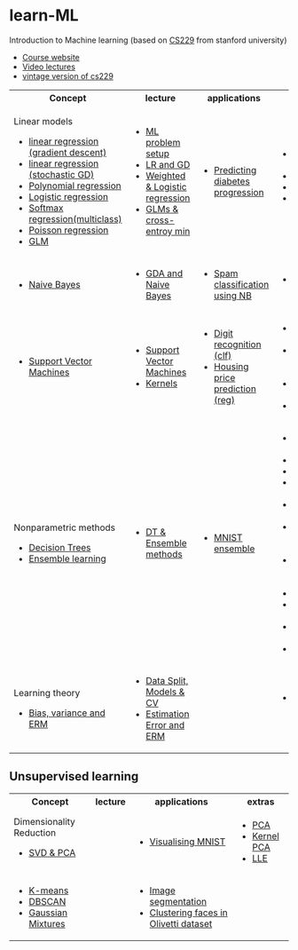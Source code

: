 # learn-ML
Introduction to Machine learning (based on [CS229](https://cs229.stanford.edu/) from stanford university)<br>

<ul>
	<li> <a href="https://cs229.stanford.edu/"> Course website </a> </li>
<li><a href="https://www.youtube.com/playlist?list=PLoROMvodv4rMiGQp3WXShtMGgzqpfVfbU"> Video lectures </a> </li>
<li><a href="https://see.stanford.edu/Course/CS229"> vintage version of cs229 </a>  </li>
</ul>

<table>
<tr>
<th> Concept </th>
<th> lecture </th>
<th> applications</th>
<th> extras </th>
</tr>
<tr>
	
<td> 
	<p> Linear models 
<ul>
	<li> <a href="ordinary_linear_reg_grad_descent.ipynb"> linear regression (gradient descent) </a> </li>
	<li>  <a href="ord_linear_reg_stochastic_GD.ipynb"> linear regression (stochastic GD) </a> </li>
	<li> <a href="Polynomial_regression.ipynb"> Polynomial regression </a> </li>
	<li> <a href="newton_raphson_log_reg.ipynb"> Logistic regression </a> </li>
	<li> <a href="multiclass_classification_softmax.ipynb"> Softmax regression(multiclass) </a> </li>
	<li> <a href="plot_poisson_regression_non_normal_loss.ipynb"> Poisson regression </a> </li>
	<li> <a href="plot_tweedie_regression_insurance_claims.ipynb"> GLM </a>	</li>
    </ul></p>
</td>
<td>
<ul>
<li> <a href="https://www.youtube.com/watch?v=4b4MUYve_U8&list=PLoROMvodv4rMiGQp3WXShtMGgzqpfVfbU&index=2"> ML problem setup </a> </li>
<li> <a href="https://www.youtube.com/watch?v=4b4MUYve_U8&list=PLoROMvodv4rMiGQp3WXShtMGgzqpfVfbU&index=2"> LR and GD </a> </li>
<li> <a href="https://www.youtube.com/watch?v=het9HFqo1TQ&list=PLoROMvodv4rMiGQp3WXShtMGgzqpfVfbU&index=3"> Weighted & Logistic regression </a> </li>
<li> <a href="https://www.youtube.com/watch?v=iZTeva0WSTQ&list=PLoROMvodv4rMiGQp3WXShtMGgzqpfVfbU&index=4"> GLMs & cross-entroy min </a> </li>

</ul>
 </td>
<td> <ul>
	<li> <a href="pred_diabetes_progress.ipynb"> Predicting diabetes progression</a> </li>
	</ul>
</td>
<td>
<ul>
<li> <a href="https://towardsdatascience.com/assumptions-of-linear-regression-fdb71ebeaa8b"> assumptions of LR </a> </li>
<li> <a href="https://dl.acm.org/doi/10.1162/neco.1996.8.7.1341"> No free lunch </a> </li> 
<li> <a href="https://static.googleusercontent.com/media/research.google.com/fr//pubs/archive/35179.pdf"> data effects </a> </li>
<li> <a href="https://papers.ssrn.com/sol3/papers.cfm?abstract_id=3164764"> case study: GLM </a> </li>
 </ul>
 </td>
</tr>
<tr> 
<td>	<ul>
<li> <a href="Naive_bayes.ipynb"> Naive Bayes </a> </li>
</ul>
</td>
<td>
<ul>
<li> <a href="https://www.youtube.com/watch?v=nt63k3bfXS0&list=PLoROMvodv4rMiGQp3WXShtMGgzqpfVfbU&index=5"> GDA and Naive Bayes </a> </li>
</ul>
</td>
<td>
<ul> <li> <a href="spam_classification.ipynb"> Spam classification using NB </a></li> </ul>
</td>
<td>
<ul> <li> <a href="https://mathformachines.com/posts/discriminant-analysis/"> discriminant analysis </a> </li> </ul>
</td>
</tr>
<tr> 
 <td>
   <ul>
 <li> <a href="SVM_classifiers.ipynb">Support Vector Machines </a></li>
   </ul>
 </td>
 <td>
  <ul>
   <li> <a href="https://www.youtube.com/watch?v=lDwow4aOrtg&list=PLoROMvodv4rMiGQp3WXShtMGgzqpfVfbU&index=6"> Support Vector Machines </a> </li>
   <li> <a href="https://www.youtube.com/watch?v=8NYoQiRANpg&list=PLoROMvodv4rMiGQp3WXShtMGgzqpfVfbU&index=7"> Kernels </a> </li>
</ul>
</td>
<td> <ul> <li> <a href="MNIST_svm.ipynb"> Digit recognition (clf) </a> </li>
<li> <a href="Predicting_house_prices.ipynb"> Housing price prediction (reg) </a> </li> </ul>
</td>
<td> <ul> <li> <a href="https://www.microsoft.com/en-us/research/wp-content/uploads/2016/02/tr-98-14.pdf"> SMO algorithm </a> </li>
<li> <a href="https://dl.acm.org/doi/10.1145/1390156.1390208"> Dual coordinate descent </a></li>
<li> <a href="https://proceedings.neurips.cc/paper/2000/file/155fa09596c7e18e50b58eb7e0c6ccb4-Paper.pdf"> Online learning </a> </li>
<li> <a href="https://jmlr.org/papers/volume6/bordes05a/bordes05a.pdf"> Fast Kernels </a> </li>
</ul>
</td>
</tr>
<tr>
<td>  <p> Nonparametric methods
<ul> <li> <a href="decision_trees.ipynb"> Decision Trees </a> </li>
<li> <a href="ensemble.ipynb"> Ensemble learning </a> </li>
 </ul>
 </p></td>
<td> <ul> <li> <a href="https://youtu.be/wr9gUr-eWdA"> DT & Ensemble methods </a> </li> </ul></td>
<td> <ul> <li>  <a href="MNIST_ensemble.ipynb"> MNIST ensemble </a> </li> </ul> </td>
<td> <ul>
<li> <a href="https://www.stat.berkeley.edu/~breiman/bagging.pdf"> Bagging predictors </a> </li>

<li> <a href="https://en.wikipedia.org/wiki/Bootstrap_aggregating"> Bootstrapping </a> </li>
<li> <a href="https://dl.acm.org/doi/10.1023/A:1007563306331"> pasting </a> </li>
<li> <a href="https://link.springer.com/chapter/10.1007/978-3-642-33460-3_28"> random patches </a> </li>
<li> <a href="https://dl.acm.org/doi/10.1109/34.709601"> random subspaces </a> </li>
<li> <a href="https://dl.acm.org/doi/10.5555/844379.844681"> random decision forests </a> </li>
<li> <a href="https://link.springer.com/article/10.1007/s10994-006-6226-1"> extremely randomized trees </a> </li>
<li> <a href="https://www.sciencedirect.com/science/article/pii/S002200009791504X"> boosting </a> </li>
<li> <a href="https://hastie.su.domains/Papers/SII-2-3-A8-Zhu.pdf"> multiclass adaboost </a> </li>
<li> <a href="https://www.jstor.org/stable/2699986"> Gradient boost </a> </li>
<li> <a href="http://www.machine-learning.martinsewell.com/ensembles/stacking/Wolpert1992.pdf"> stacking </a> </li>
 </ul> </td>
 </tr>
<tr>
<td> <p> Learning theory
<ul> <li> <a href="https://cs229.stanford.edu/notes2022fall/bias-variance.pdf"> Bias, variance and ERM </a></li>
 </ul> </p> </td>
<td> <ul> <li> <a href="https://www.youtube.com/watch?v=rjbkWSTjHzM&list=PLoROMvodv4rMiGQp3WXShtMGgzqpfVfbU&index=8"> Data Split, Models & CV </a> </li>
<li> <a href="https://www.youtube.com/watch?v=iVOxMcumR4A&list=PLoROMvodv4rMiGQp3WXShtMGgzqpfVfbU&index=9"> Estimation Error and ERM </a> </li>
</ul>  </td>
<td> </td>
<td> <ul> <li> <a href="https://epubs.siam.org/doi/10.1137/20M1336072"> Double Descent phenomenon </a> </li> </ul> </td>
 </tr>
</table>


## Unsupervised learning

<table>
<tr>
<th> Concept </th>
<th> lecture </th>
<th> applications</th>
<th> extras </th>
</tr>

<tr> <td> Dimensionality Reduction 
 <ul> <li> <a href="dimensionality_red.ipynb"> SVD & PCA </a>  </li> </ul>
</td>
 <td> </td>
 <td> <ul> <li> <a href="compressing_MNIST.ipynb"> Visualising MNIST </a> </li> </ul> </td> 
<td> <ul> <li> <a href="https://www.tandfonline.com/doi/abs/10.1080/14786440109462720"> PCA </a> </li> 
<li> <a href="https://link.springer.com/chapter/10.1007/BFb0020217"> Kernel PCA </a> </li> 
<li> <a href="https://www.science.org/doi/10.1126/science.290.5500.2323"> LLE </a> </li> </ul> </td> </tr>

<tr>
<td> <ul>
 <li> <a href="clustering.ipynb"> K-means </a> </li> 
 <li> <a href="dbscan.ipynb"> DBSCAN </a> </li>
 <li> <a href="gaussian_mixture.ipynb"> Gaussian Mixtures </a> </li>
</ul> </td>
<td> </td>
<td> <ul> <li> <a href="clustering_applications.ipynb"> Image segmentation </a> </li>
<li> <a href="face_similiarity.ipynb"> Clustering faces in Olivetti dataset </a> </li>
 </ul> </td>
<td> </td>
</tr>
</table>
